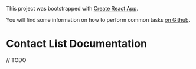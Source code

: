 This project was bootstrapped with [Create React App](https://github.com/facebookincubator/create-react-app).


You will find some information on how to perform common tasks [on Github](https://github.com/facebookincubator/create-react-app/blob/master/packages/react-scripts/template/README.md).


# Contact List Documentation

// TODO

